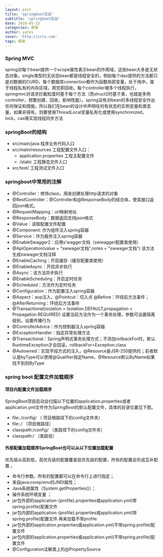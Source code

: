 ```yaml
---
layout: post
title: 'springboot实战'
subtitle: 'springboot实战'
date: 2018-05-15
categories: 框架
author: yates
cover: 'http://cctv.com'
tags: 框架
---
```


 
### **Spring MVC**
spring对每个bean提供一个scope属性表示bean的作用域，这些bean大多是无状态对象。single类型的无状态bean都是线程安全的，例如每个dao提供的方法都只是对数据的CURD，每个数据库connection都作为函数局部变量，处于栈中，属于线程私有的内存区域，用完即回收。每个controller被多个线程执行，springmvc对请求拦截粒度时基于每个方法（而struct2时基于类，也就是多例controller，频繁创建，回收，影响性能）。spring没有对bean的多线程安全作出任何保证和措施，所以我们在bean的设计中声明任何有状态的实例变量和类变量，如果非得有，则要使用ThreadLocal变量私有化或使用synchronized，lock，cas等实现线程同步方法

### springBoot的结构

- src/main/java 程序业务代码入口
- src/main/resources 工程配置文件入口：
	- application.properties 工程主配置文件
	- /static 工程静态文件入口
- src/test/  工程测试文件入口


### springboot中常用的注解
- @Controller：修饰class，用来创建处理http请求的对象
- @RestController：@Controller和@ResponseBody的结合体，使其接口返回json格式。
- @RequestMapping：url映射地址
- @ResponseBody：数据返回支持json格式
- @Value：读取配置文件配置
- @Component: 作为组件注入spring容器
- @Service：作为服务注入spring容器
- @EnableSwagger2：应用s'wagger文档（swwagger配置类使用）
- @ApiOperation(value = "swwager文档",notes = "swwager文档") 该方法生成swwager文档注释
- @EnableCaching：开启缓存（缓存配置类使用）
- @EnableAsync：开启异步执行
- @Async：该方法异步执行
- @EnableScheduling：开启定时任务
- @Scheduled：方法作为定时任务
- @Configuration：作为配置注入spring容器
- @Aspect：aop注入，@Pointcut：切入点 @Before：环绕前方法事件；@AfterReturning：环绕后方法事件
- @Transactional(isolation = Isolation.DEFAULT,propagation = Propagation.REQUIRED) 设置当前方法作为一个事务处理，参数可设置隔离级别，设置传播行为
- @ControllerAdvice：作为控制器注入spring容器
- @ExceptionHandler：指定异常处理方法
- @Transactional：Spring声明式事务处理方式；不添加rollbackFor时，默认RuntimeException才会回滚，rollbackFor=Exception.class
- @Autowired：实现字段方式的注入，@Resource是JSR-250提供的；前者默认是byType可以使用@Qualifier指定Name，@Resource默认ByName如果找不到则ByType


### spring boot 配置文件加载顺序 


#### **项目内配置文件加载顺序**

SpringBoot项目启动会扫描以下位置的application.properties或者application.yml文件作为SpringBoot的默认配置文件，具体的目录位置见下图。

- file:./config/ （ 项目根路径下的config文件夹）
- file:./ （项目根路径）
- classpath:/config/ （类路径下的config文件夹）
- classpath:/ （类路径） 


#### **外部配置加载顺序SpringBoot也可以从以下位置加载配置**

优先级从高到低，高优先级的配置覆盖低优先级的配置，所有的配置会形成互补配置 。

- 命令行参数。所有的配置都可以在命令行上进行指定；
- 来自java:comp/env的JNDI属性；
- Java系统属性（System.getProperties()）；
- 操作系统环境变量 ；
- jar包外部的application-{profile}.properties或application.yml(带spring.profile)配置文件
- jar包内部的application-{profile}.properties或application.yml(带spring.profile)配置文件 再来加载不带profile
- jar包外部的application.properties或application.yml(不带spring.profile)配置文件
- jar包内部的application.properties或application.yml(不带spring.profile)配置文件
- @Configuration注解类上的@PropertySource 
